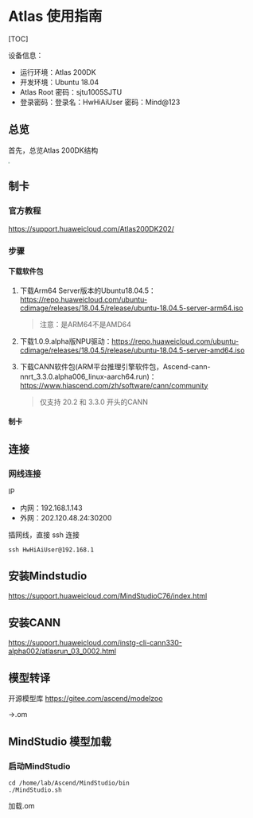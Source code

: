 # Atlas 使用指南

[TOC]

设备信息：

- 运行环境：Atlas 200DK
- 开发环境：Ubuntu 18.04
- Atlas Root 密码：sjtu1005SJTU
- 登录密码：登录名：HwHiAiUser 密码：Mind@123



## 总览

首先，总览Atlas 200DK结构



<img src="D:\Github\Reinforcement-Learning-in-Robotics\Tools\Atlas\Atlas软硬件架构.png" style="zoom:20%;" />

## 制卡

### 官方教程

https://support.huaweicloud.com/Atlas200DK202/

### 步骤

#### 下载软件包

1. 下载Arm64 Server版本的Ubuntu18.04.5：https://repo.huaweicloud.com/ubuntu-cdimage/releases/18.04.5/release/ubuntu-18.04.5-server-arm64.iso 

   > 注意：是ARM64不是AMD64

2. 下载1.0.9.alpha版NPU驱动：https://repo.huaweicloud.com/ubuntu-cdimage/releases/18.04.5/release/ubuntu-18.04.5-server-amd64.iso

3. 下载CANN软件包(ARM平台推理引擎软件包，Ascend-cann-nnrt_3.3.0.alpha006_linux-aarch64.run)：https://www.hiascend.com/zh/software/cann/community

   > 仅支持 20.2 和 3.3.0 开头的CANN

#### 制卡





## 连接

### 网线连接

IP

- 内网：192.168.1.143  
- 外网：202.120.48.24:30200

插网线，直接 ssh 连接

```
ssh HwHiAiUser@192.168.1
```







## 安装Mindstudio

https://support.huaweicloud.com/MindStudioC76/index.html



## 安装CANN

https://support.huaweicloud.com/instg-cli-cann330-alpha002/atlasrun_03_0002.html





## 模型转译

开源模型库 https://gitee.com/ascend/modelzoo 



->.om



## MindStudio 模型加载

### 启动MindStudio

```
cd /home/lab/Ascend/MindStudio/bin
./MindStudio.sh
```



加载.om

